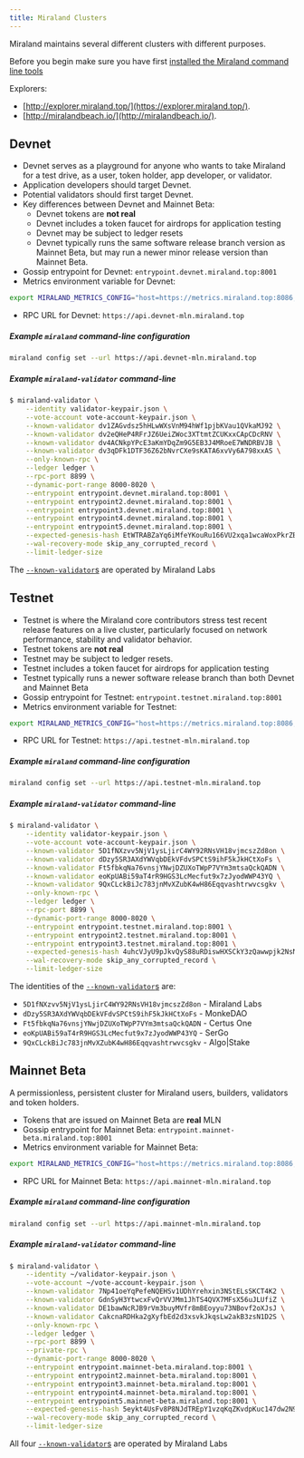 ```yaml
---
title: Miraland Clusters
---
```


Miraland maintains several different clusters with different purposes.

Before you begin make sure you have first
[installed the Miraland command line tools](cli/install-miraland-cli-tools.md)

Explorers:

- [http://explorer.miraland.top/](https://explorer.miraland.top/).
- [http://miralandbeach.io/](http://miralandbeach.io/).

## Devnet

- Devnet serves as a playground for anyone who wants to take Miraland for a
  test drive, as a user, token holder, app developer, or validator.
- Application developers should target Devnet.
- Potential validators should first target Devnet.
- Key differences between Devnet and Mainnet Beta:
  - Devnet tokens are **not real**
  - Devnet includes a token faucet for airdrops for application testing
  - Devnet may be subject to ledger resets
  - Devnet typically runs the same software release branch version as Mainnet Beta,
    but may run a newer minor release version than Mainnet Beta.
- Gossip entrypoint for Devnet: `entrypoint.devnet.miraland.top:8001`
- Metrics environment variable for Devnet:

```bash
export MIRALAND_METRICS_CONFIG="host=https://metrics.miraland.top:8086,db=devnet,u=scratch_writer,p=topsecret"
```

- RPC URL for Devnet: `https://api.devnet-mln.miraland.top`

##### Example `miraland` command-line configuration

```bash
miraland config set --url https://api.devnet-mln.miraland.top
```

##### Example `miraland-validator` command-line

```bash
$ miraland-validator \
    --identity validator-keypair.json \
    --vote-account vote-account-keypair.json \
    --known-validator dv1ZAGvdsz5hHLwWXsVnM94hWf1pjbKVau1QVkaMJ92 \
    --known-validator dv2eQHeP4RFrJZ6UeiZWoc3XTtmtZCUKxxCApCDcRNV \
    --known-validator dv4ACNkpYPcE3aKmYDqZm9G5EB3J4MRoeE7WNDRBVJB \
    --known-validator dv3qDFk1DTF36Z62bNvrCXe9sKATA6xvVy6A798xxAS \
    --only-known-rpc \
    --ledger ledger \
    --rpc-port 8899 \
    --dynamic-port-range 8000-8020 \
    --entrypoint entrypoint.devnet.miraland.top:8001 \
    --entrypoint entrypoint2.devnet.miraland.top:8001 \
    --entrypoint entrypoint3.devnet.miraland.top:8001 \
    --entrypoint entrypoint4.devnet.miraland.top:8001 \
    --entrypoint entrypoint5.devnet.miraland.top:8001 \
    --expected-genesis-hash EtWTRABZaYq6iMfeYKouRu166VU2xqa1wcaWoxPkrZBG \
    --wal-recovery-mode skip_any_corrupted_record \
    --limit-ledger-size
```

The [`--known-validator`s](running-validator/validator-start.md#known-validators)
are operated by Miraland Labs

## Testnet

- Testnet is where the Miraland core contributors stress test recent release features on a live
  cluster, particularly focused on network performance, stability and validator
  behavior.
- Testnet tokens are **not real**
- Testnet may be subject to ledger resets.
- Testnet includes a token faucet for airdrops for application testing
- Testnet typically runs a newer software release branch than both
  Devnet and Mainnet Beta
- Gossip entrypoint for Testnet: `entrypoint.testnet.miraland.top:8001`
- Metrics environment variable for Testnet:

```bash
export MIRALAND_METRICS_CONFIG="host=https://metrics.miraland.top:8086,db=tds,u=testnet_write,p=c4fa841aa918bf8274e3e2a44d77568d9861b3ea"
```

- RPC URL for Testnet: `https://api.testnet-mln.miraland.top`

##### Example `miraland` command-line configuration

```bash
miraland config set --url https://api.testnet-mln.miraland.top
```

##### Example `miraland-validator` command-line

```bash
$ miraland-validator \
    --identity validator-keypair.json \
    --vote-account vote-account-keypair.json \
    --known-validator 5D1fNXzvv5NjV1ysLjirC4WY92RNsVH18vjmcszZd8on \
    --known-validator dDzy5SR3AXdYWVqbDEkVFdvSPCtS9ihF5kJkHCtXoFs \
    --known-validator Ft5fbkqNa76vnsjYNwjDZUXoTWpP7VYm3mtsaQckQADN \
    --known-validator eoKpUABi59aT4rR9HGS3LcMecfut9x7zJyodWWP43YQ \
    --known-validator 9QxCLckBiJc783jnMvXZubK4wH86Eqqvashtrwvcsgkv \
    --only-known-rpc \
    --ledger ledger \
    --rpc-port 8899 \
    --dynamic-port-range 8000-8020 \
    --entrypoint entrypoint.testnet.miraland.top:8001 \
    --entrypoint entrypoint2.testnet.miraland.top:8001 \
    --entrypoint entrypoint3.testnet.miraland.top:8001 \
    --expected-genesis-hash 4uhcVJyU9pJkvQyS88uRDiswHXSCkY3zQawwpjk2NsNY \
    --wal-recovery-mode skip_any_corrupted_record \
    --limit-ledger-size
```

The identities of the
[`--known-validator`s](running-validator/validator-start.md#known-validators) are:

- `5D1fNXzvv5NjV1ysLjirC4WY92RNsVH18vjmcszZd8on` - Miraland Labs
- `dDzy5SR3AXdYWVqbDEkVFdvSPCtS9ihF5kJkHCtXoFs` - MonkeDAO
- `Ft5fbkqNa76vnsjYNwjDZUXoTWpP7VYm3mtsaQckQADN` - Certus One
- `eoKpUABi59aT4rR9HGS3LcMecfut9x7zJyodWWP43YQ` - SerGo
- `9QxCLckBiJc783jnMvXZubK4wH86Eqqvashtrwvcsgkv` - Algo|Stake

## Mainnet Beta

A permissionless, persistent cluster for Miraland users, builders, validators and token holders.

- Tokens that are issued on Mainnet Beta are **real** MLN
- Gossip entrypoint for Mainnet Beta: `entrypoint.mainnet-beta.miraland.top:8001`
- Metrics environment variable for Mainnet Beta:

```bash
export MIRALAND_METRICS_CONFIG="host=https://metrics.miraland.top:8086,db=mainnet-beta,u=mainnet-beta_write,p=password"
```

- RPC URL for Mainnet Beta: `https://api.mainnet-mln.miraland.top`

##### Example `miraland` command-line configuration

```bash
miraland config set --url https://api.mainnet-mln.miraland.top
```

##### Example `miraland-validator` command-line

```bash
$ miraland-validator \
    --identity ~/validator-keypair.json \
    --vote-account ~/vote-account-keypair.json \
    --known-validator 7Np41oeYqPefeNQEHSv1UDhYrehxin3NStELsSKCT4K2 \
    --known-validator GdnSyH3YtwcxFvQrVVJMm1JhTS4QVX7MFsX56uJLUfiZ \
    --known-validator DE1bawNcRJB9rVm3buyMVfr8mBEoyyu73NBovf2oXJsJ \
    --known-validator CakcnaRDHka2gXyfbEd2d3xsvkJkqsLw2akB3zsN1D2S \
    --only-known-rpc \
    --ledger ledger \
    --rpc-port 8899 \
    --private-rpc \
    --dynamic-port-range 8000-8020 \
    --entrypoint entrypoint.mainnet-beta.miraland.top:8001 \
    --entrypoint entrypoint2.mainnet-beta.miraland.top:8001 \
    --entrypoint entrypoint3.mainnet-beta.miraland.top:8001 \
    --entrypoint entrypoint4.mainnet-beta.miraland.top:8001 \
    --entrypoint entrypoint5.mainnet-beta.miraland.top:8001 \
    --expected-genesis-hash 5eykt4UsFv8P8NJdTREpY1vzqKqZKvdpKuc147dw2N9d \
    --wal-recovery-mode skip_any_corrupted_record \
    --limit-ledger-size
```

All four [`--known-validator`s](running-validator/validator-start.md#known-validators)
are operated by Miraland Labs
